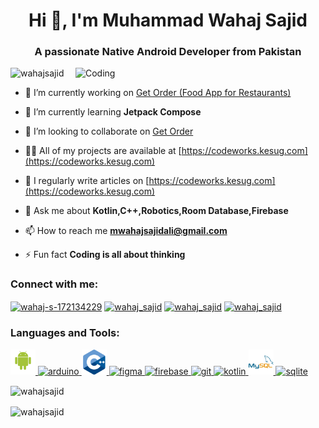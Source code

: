 <h1 align="center">Hi 👋, I'm Muhammad Wahaj Sajid</h1>
<h3 align="center">A passionate Native Android Developer from Pakistan</h3>
<img align = "right" alt = "Coding" width = "400" src = "[https://in.pinterest.com/pin/474496510761075175/](https://in.pinterest.com/pin/474496510761075175/)">

<p align="left"> <img src="https://komarev.com/ghpvc/?username=wahajsajid&label=Profile%20views&color=0e75b6&style=flat" alt="wahajsajid" /> </p>

- 🔭 I’m currently working on [Get Order (Food App for Restaurants)](https://github.com/WahajSajid/Food-App-for-Restaurants)

- 🌱 I’m currently learning **Jetpack Compose**

- 👯 I’m looking to collaborate on [Get Order](https://github.com/WahajSajid/Food-App-for-Restaurants)

- 👨‍💻 All of my projects are available at [https://codeworks.kesug.com](https://codeworks.kesug.com)

- 📝 I regularly write articles on [https://codeworks.kesug.com](https://codeworks.kesug.com)

- 💬 Ask me about **Kotlin,C++,Robotics,Room Database,Firebase**

- 📫 How to reach me **mwahajsajidali@gmail.com**

- ⚡ Fun fact **Coding is all about thinking**

<h3 align="left">Connect with me:</h3>
<p align="left">
<a href="https://linkedin.com/in/wahaj-s-172134229" target="blank"><img align="center" src="https://raw.githubusercontent.com/rahuldkjain/github-profile-readme-generator/master/src/images/icons/Social/linked-in-alt.svg" alt="wahaj-s-172134229" height="30" width="40" /></a>
<a href="https://fb.com/wahaj_sajid" target="blank"><img align="center" src="https://raw.githubusercontent.com/rahuldkjain/github-profile-readme-generator/master/src/images/icons/Social/facebook.svg" alt="wahaj_sajid" height="30" width="40" /></a>
<a href="https://instagram.com/wahaj_sajid" target="blank"><img align="center" src="https://raw.githubusercontent.com/rahuldkjain/github-profile-readme-generator/master/src/images/icons/Social/instagram.svg" alt="wahaj_sajid" height="30" width="40" /></a>
<a href="https://www.leetcode.com/wahaj_sajid" target="blank"><img align="center" src="https://raw.githubusercontent.com/rahuldkjain/github-profile-readme-generator/master/src/images/icons/Social/leet-code.svg" alt="wahaj_sajid" height="30" width="40" /></a>
</p>

<h3 align="left">Languages and Tools:</h3>
<p align="left"> <a href="https://developer.android.com" target="_blank" rel="noreferrer"> <img src="https://raw.githubusercontent.com/devicons/devicon/master/icons/android/android-original-wordmark.svg" alt="android" width="40" height="40"/> </a> <a href="https://www.arduino.cc/" target="_blank" rel="noreferrer"> <img src="https://cdn.worldvectorlogo.com/logos/arduino-1.svg" alt="arduino" width="40" height="40"/> </a> <a href="https://www.w3schools.com/cpp/" target="_blank" rel="noreferrer"> <img src="https://raw.githubusercontent.com/devicons/devicon/master/icons/cplusplus/cplusplus-original.svg" alt="cplusplus" width="40" height="40"/> </a> <a href="https://www.figma.com/" target="_blank" rel="noreferrer"> <img src="https://www.vectorlogo.zone/logos/figma/figma-icon.svg" alt="figma" width="40" height="40"/> </a> <a href="https://firebase.google.com/" target="_blank" rel="noreferrer"> <img src="https://www.vectorlogo.zone/logos/firebase/firebase-icon.svg" alt="firebase" width="40" height="40"/> </a> <a href="https://git-scm.com/" target="_blank" rel="noreferrer"> <img src="https://www.vectorlogo.zone/logos/git-scm/git-scm-icon.svg" alt="git" width="40" height="40"/> </a> <a href="https://kotlinlang.org" target="_blank" rel="noreferrer"> <img src="https://www.vectorlogo.zone/logos/kotlinlang/kotlinlang-icon.svg" alt="kotlin" width="40" height="40"/> </a> <a href="https://www.mysql.com/" target="_blank" rel="noreferrer"> <img src="https://raw.githubusercontent.com/devicons/devicon/master/icons/mysql/mysql-original-wordmark.svg" alt="mysql" width="40" height="40"/> </a> <a href="https://www.sqlite.org/" target="_blank" rel="noreferrer"> <img src="https://www.vectorlogo.zone/logos/sqlite/sqlite-icon.svg" alt="sqlite" width="40" height="40"/> </a> </p>

<p><img align="center" src="https://github-readme-stats.vercel.app/api/top-langs?username=wahajsajid&show_icons=true&locale=en&layout=compact" alt="wahajsajid" /></p>

<p><img align="center" src="https://github-readme-streak-stats.herokuapp.com/?user=wahajsajid&" alt="wahajsajid" /></p>
